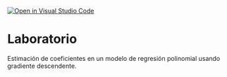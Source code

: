 [![Open in Visual Studio Code](https://classroom.github.com/assets/open-in-vscode-718a45dd9cf7e7f842a935f5ebbe5719a5e09af4491e668f4dbf3b35d5cca122.svg)](https://classroom.github.com/online_ide?assignment_repo_id=12651237&assignment_repo_type=AssignmentRepo)
# Laboratorio

Estimación de coeficientes en un modelo de regresión polinomial usando gradiente descendente.
